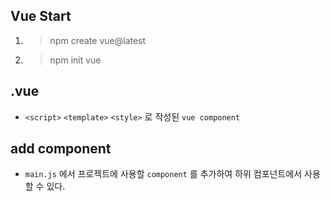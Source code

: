 ## Vue Start

1.  > npm create vue@latest

2.  > npm init vue

## .vue

- `<script>` `<template>` `<style>` 로 작성된 `vue component`

## add component

- `main.js` 에서 프로젝트에 사용할 `component` 를 추가하여 하위 컴포넌트에서 사용할 수 있다.
